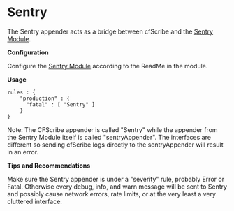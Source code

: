# Sentry

The Sentry appender acts as a bridge between cfScribe and the [Sentry Module](https://www.forgebox.io/view/sentry).&#x20;



**Configuration**

Configure the [Sentry Module](https://www.forgebox.io/view/sentry) according to the ReadMe in the module.



**Usage**

```
rules : { 
    "production" : {
      "fatal" : [ "Sentry" ]
    }
}
```

Note: The CFScribe appender is called "Sentry" while the appender from the Sentry Module itself is called "sentryAppender". The interfaces are different so sending cfScribe logs directly to the sentryAppender will result in an error.

**Tips and Recommendations**

Make sure the Sentry appender is under a "severity" rule, probably Error or Fatal. Otherwise every debug, info, and warn message will be sent to Sentry and possibly cause network errors, rate limits, or at the very least a very cluttered interface.&#x20;
